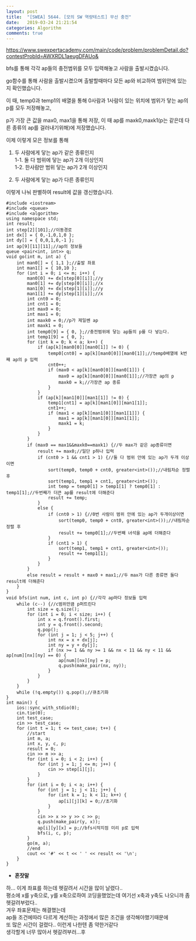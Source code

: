 ```yaml
---
layout: post
title:  "[SWEA] 5644. [모의 SW 역량테스트] 무선 충전"
date:   2019-03-24 21:21:54
categories: Algorithm
comments: true
---
```


https://www.swexpertacademy.com/main/code/problem/problemDetail.do?contestProbId=AWXRDL1aeugDFAUo&  

bfs를 통해 각각 ap들의 충전범위를 모두 입력해놓고 사람을 출발시켰습니다.  

go함수를 통해 사람을 출발시켰으며 출발할때마다 모든 ap와 비교하여 범위안에 있는지 확인했습니다.  

이 때, temp0과 temp1의 배열을 통해 0사람과 1사람이 있는 위치에 범위가 닿는 ap의 p를 모두 저장해놓고,  

p가 가장 큰 값을 max0, max1을 통해 저장, 이 때 ap를 maxk0,maxk1(p는 같은데 다른 종류의 ap를 걸러내기위해)에 저장했습니다.  

이제 이렇게 모은 정보를 통해

1. 두 사람에게 닿는 ap가 같은 종류인지  
1-1. 둘 다 범위에 닿는 ap가 2개 이상인지  
1-2. 한사람만 범위 닿는 ap가 2개 이상인지  
  
2. 두 사람에게 닿는 ap가 다른 종류인지  


이렇게 나눠 판별하여 result에 값을 갱신했습니다.  

~~~
#include <iostream>
#include <queue>
#include <algorithm>
using namespace std;
int result;
int step[2][101];//이동경로
int dx[] = { 0,-1,0,1,0 };
int dy[] = { 0,0,1,0,-1 };
int ap[9][11][11];//ap의 정보들
queue <pair<int, int>> q;
void go(int m, int a) {
    int man0[] = { 1,1 };//출발 좌표
    int man1[] = { 10,10 };
    for (int i = 0; i <= m; i++) {
        man0[0] += dx[step[0][i]];//y
        man0[1] += dy[step[0][i]];//x
        man1[0] += dx[step[1][i]];//y
        man1[1] += dy[step[1][i]];//x
        int cnt0 = 0;
        int cnt1 = 0;
        int max0 = 0;
        int max1 = 0;
        int maxk0 = 0;//p가 제일쎈 ap
        int maxk1 = 0;
        int temp0[9] = { 0, };//충전범위에 닿는 ap들의 p를 다 넣는다.
        int temp1[9] = { 0, };
        for (int k = 0; k < a; k++) {
            if (ap[k][man0[0]][man0[1]] != 0) {
                temp0[cnt0] = ap[k][man0[0]][man0[1]];//temp0배열에 k번째 ap의 p 입력
                cnt0++;
                if (max0 < ap[k][man0[0]][man0[1]]) {
                    max0 = ap[k][man0[0]][man0[1]];//가장큰 ap의 p
                    maxk0 = k;//가장큰 ap 종류
                }
            }
            if (ap[k][man1[0]][man1[1]] != 0) {
                temp1[cnt1] = ap[k][man1[0]][man1[1]];
                cnt1++;
                if (max1 < ap[k][man1[0]][man1[1]]) {
                    max1 = ap[k][man1[0]][man1[1]];
                    maxk1 = k;
                }
            }
        }
        if (max0 == max1&&maxk0==maxk1) {//두 max가 같은 ap종류이면
            result += max0;//일단 p하나 입력
            if (cnt0 > 1 && cnt1 > 1) {//둘 다 범위 안에 있는 ap가 두개 이상이면
                sort(temp0, temp0 + cnt0, greater<int>());//내림차순 정렬 후
                sort(temp1, temp1 + cnt1, greater<int>());
                int temp = temp0[1] > temp1[1] ? temp0[1] : temp1[1];//두번째가 더큰 ap를 result에 더해준다
                result += temp;
            }
            else {
                if (cnt0 > 1) {//0번 사람이 범위 안에 있는 ap가 두개이상이면
                    sort(temp0, temp0 + cnt0, greater<int>());//내림차순 정렬 후
                    result += temp0[1];//두번째 녀석을 ap에 더해준다
                }
                if (cnt1 > 1) {
                    sort(temp1, temp1 + cnt1, greater<int>());
                    result += temp1[1];
                }
            }
        }
        else result = result + max0 + max1;//두 max가 다른 종류면 둘다result에 더해준다
    }
}
void bfs(int num, int c, int p) {//각각 ap마다 정보들 입력
    while (c--) {//c범위만큼 p퍼트린다
        int size = q.size();
        for (int i = 0; i < size; i++) {
            int x = q.front().first;
            int y = q.front().second;
            q.pop();
            for (int j = 1; j < 5; j++) {
                int nx = x + dx[j];
                int ny = y + dy[j];
                if (nx >= 1 && ny >= 1 && nx < 11 && ny < 11 && ap[num][nx][ny] == 0) {
                    ap[num][nx][ny] = p;
                    q.push(make_pair(nx, ny));
                }
            }
        }
    }
    while (!q.empty()) q.pop();//큐초기화
}
int main() {
    ios::sync_with_stdio(0);
    cin.tie(0);
    int test_case;
    cin >> test_case;
    for (int t = 1; t <= test_case; t++) {
        //start
        int m, a;
        int x, y, c, p;
        result = 0;
        cin >> m >> a;
        for (int i = 0; i < 2; i++) {
            for (int j = 1; j <= m; j++) {
                cin >> step[i][j];
            }
        }
        for (int i = 0; i < a; i++) {
            for (int j = 1; j < 11; j++) {
                for (int k = 1; k < 11; k++) {
                    ap[i][j][k] = 0;//초기화
                }
            }
            cin >> x >> y >> c >> p;
            q.push(make_pair(y, x));
            ap[i][y][x] = p;//bfs시작지점 미리 p로 입력
            bfs(i, c, p);
        }
        go(m, a);
        //end
        cout << '#' << t << ' ' << result << '\n';
    }
}
~~~




- **혼잣말**

하... 이게 좌표를 하는데 헷갈려서 시간을 많이 날렸다..  
평소에 x를 y축으로, y를 x축으로하여 코딩을했었는데 여기선 x축과 y축도 나오니까 좀 헷갈려부렀다..  
겨우 좌표문제는 해결했는데  
ap들 조건에따라 다르게 계산하는 과정에서 많은 조건을 생각해야했기때문에  
또 많은 시간이 걸렸다.. 이런게 나한텐 좀 약한거같다  
생각할게 너무 많아서 헷갈려부러...후  

